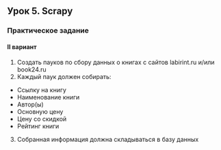 ## Урок 5. Scrapy

### Практическое задание

#### II вариант

1. Создать пауков по сбору данных о книгах с сайтов labirint.ru и/или book24.ru
2. Каждый паук должен собирать:

- Ссылку на книгу
- Наименование книги
- Автор(ы)
- Основную цену
- Цену со скидкой
- Рейтинг книги

3. Собранная информация должна складываться в базу данных
